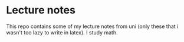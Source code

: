 # Lecture notes

This repo contains some of my lecture notes from uni (only these that i wasn't too lazy to write in latex). I study math.
